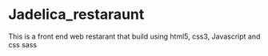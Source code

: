 # Jadelica_restaraunt
This is a front end web restarant that build using html5, css3, Javascript and css sass
